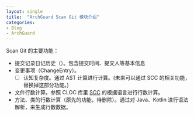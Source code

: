 ```yaml
---
layout: single
title:  "ArchGuard Scan Git 模块介绍"
categories:
- Blog
- ArchGuard
---
```


Scan Git 的主要功能：

- 提交记录日记历史（）。包含提交时间、提交人等基本信息
- 变更事项（ChangeEntry）。
    - [ ] 认知复杂度。通过 AST 计算进行计算。(未来可以通过 SCC 的相关功能，替换掉这部分功能。)
- 文件行数计算。参照 CLOC 库里 [SCC](https://github.com/boyter/scc) 的根据语言进行行数计算。
- 方法、类的行数计算（原先的功能，待删除）。通过对 Java、Kotlin 进行语法解析，来生成行数数据。 

